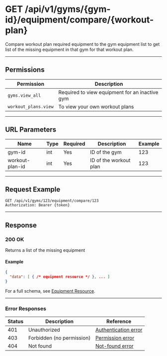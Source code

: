# GET /api/v1/gyms/{gym-id}/equipment/compare/{workout-plan}

Compare workout plan required equipment to the gym equipment list to get list of the missing equipment in that gym for that workout plan.


---

## Permissions
| Permission      | Description                                             |
|-----------------|---------------------------------------------------------|
| `gyms.view_all` | Required to view equipment for an inactive gym          |
| `workout_plans.view`          | To view your own workout plans |

---

## URL Parameters
| Name    | Type | Required | Description                | Example |
|---------|------|----------|----------------------------|---------|
| gym-id  | int  | Yes      | ID of the gym              | 123     |
| workout-plan-id  | int  | Yes      | ID of the workout plan              | 123     |

---

## Request Example
```
GET /api/v1/gyms/123/equipment/compare/123
Authorization: Bearer {token}
```

---

## Response

### 200 OK
Returns a list of the missing equipment

#### Example
```json
{
  "data": [ { /* equipment resource */ }, ... ]
}
```

For a full schema, see [Equipment Resource](../../admin/equipment/equipment_resource.md).

---

### Error Responses
| Status | Description                | Reference                                      |
|--------|----------------------------|------------------------------------------------|
| 401    | Unauthorized               | [Authentication error](../../_globals/authentication-errors.md) |
| 403    | Forbidden (no permission)  | [Permission error](../../_globals/permission-errors.md) |
| 404    | Not found                  | [Not-found error](../../_globals/not-found-errors.md) |
